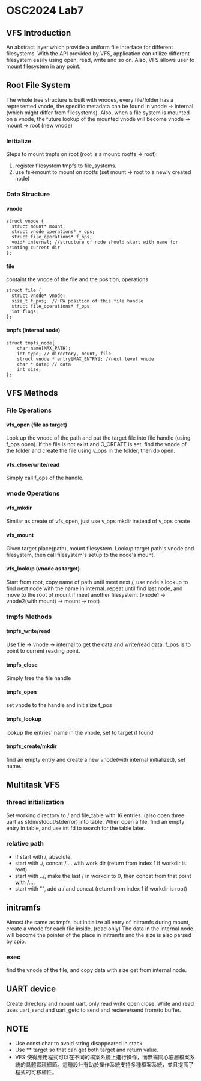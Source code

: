 # OSC2024 Lab7
## VFS Introduction
An abstract layer which provide a uniform file interface for different filesystems. With the API provided by VFS, application can utilize different filesystem easily using open, read, write and so on. Also, VFS allows user to mount filesystem in any point.

## Root File System
The whole tree structure is built with vnodes, every file/folder has a represented vnode, the specific metadata can be found in vnode -> internal (which might differ from filesystems). Also, when a file system is mounted on a vnode, the future lookup of the mounted vnode will become vnode -> mount -> root (new vnode)
### Initialize
Steps to mount tmpfs on root (root is a mount: rootfs -> root):
1. register filesystem tmpfs to file_systems.
2. use fs->mount to mount on rootfs (set mount -> root to a newly created node)

### Data Structure
#### vnode
```
struct vnode {
  struct mount* mount;
  struct vnode_operations* v_ops;
  struct file_operations* f_ops;
  void* internal; //structure of node should start with name for printing current dir
};
```
#### file
containt the vnode of the file and the position, operations
```
struct file {
  struct vnode* vnode;
  size_t f_pos;  // RW position of this file handle
  struct file_operations* f_ops;
  int flags;
};
```
#### tmpfs (internal node)
```
struct tmpfs_node{
    char name[MAX_PATH];
    int type; // directory, mount, file
    struct vnode * entry[MAX_ENTRY]; //next level vnode
    char * data; // data
    int size;
};
```

## VFS Methods
### File Operations
#### vfs_open (file as target)
Look up the vnode of the path and put the target file into file handle (using f_ops open). If the file is not exist and O_CREATE is set, find the vnode of the folder and create the file using v_ops in the folder, then do open.
#### vfs_close/write/read
Simply call f_ops of the handle.
### vnode Operations
#### vfs_mkdir
Similar as create of vfs_open, just use v_ops mkdir instead of v_ops create
#### vfs_mount
Given target place(path), mount filesystem. Lookup target path's vnode and filesystem, then call filesystem's setup to the node's mount.
#### vfs_lookup (vnode as target)
Start from root, copy name of path until meet next /, use node's lookup to find next node with the name in internal. repeat until find last node, and move to the root of mount if meet another filesystem.
(vnode1 -> vnode2(with mount) -> mount -> root)

### tmpfs Methods
#### tmpfs_write/read
Use file -> vnode -> internal to get the data and write/read data. f_pos is to point to current reading point.
#### tmpfs_close
Simply free the file handle
#### tmpfs_open
set vnode to the handle and initialize f_pos 
#### tmpfs_lookup
lookup the entries' name in the vnode, set to target if found
#### tmpfs_create/mkdir
find an empty entry and create a new vnode(with internal initialized), set name.

## Multitask VFS
### thread initialization
Set working directory to / and file_table with 16 entries. (also open three uart as stdin/stdout/stderror) into table. When open a file, find an empty entry in table, and use int fd to search for the table later.
### relative path
* if start with /, absolute.
* start with ./, concat /.... with work dir (return from index 1 if workdir is root)
* start with ../, make the last / in workdir to 0, then concat from that point with /....
* start with "", add a / and concat (return from index 1 if workdir is root)

## initramfs
Almost the same as tmpfs, but initialize all entry of initramfs during mount, create a vnode for each file inside. (read only) The data in the internal node will become the pointer of the place in initramfs and the size is also parsed by cpio. 
### exec
find the vnode of the file, and copy data with size get from internal node.


## UART device
Create directory and mount uart, only read write open close. Write and read uses uart_send and uart_getc to send and recieve/send from/to buffer.

## NOTE
* Use const char to avoid string disappeared in stack
* Use ** target so that can get both target and return value. 
* VFS 使得應用程式可以在不同的檔案系統上進行操作，而無需關心底層檔案系統的具體實現細節。這種設計有助於操作系統支持多種檔案系統，並且提高了程式的可移植性。
